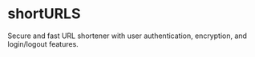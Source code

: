 # shortURLS
Secure and fast URL shortener with user authentication, encryption, and login/logout features.
